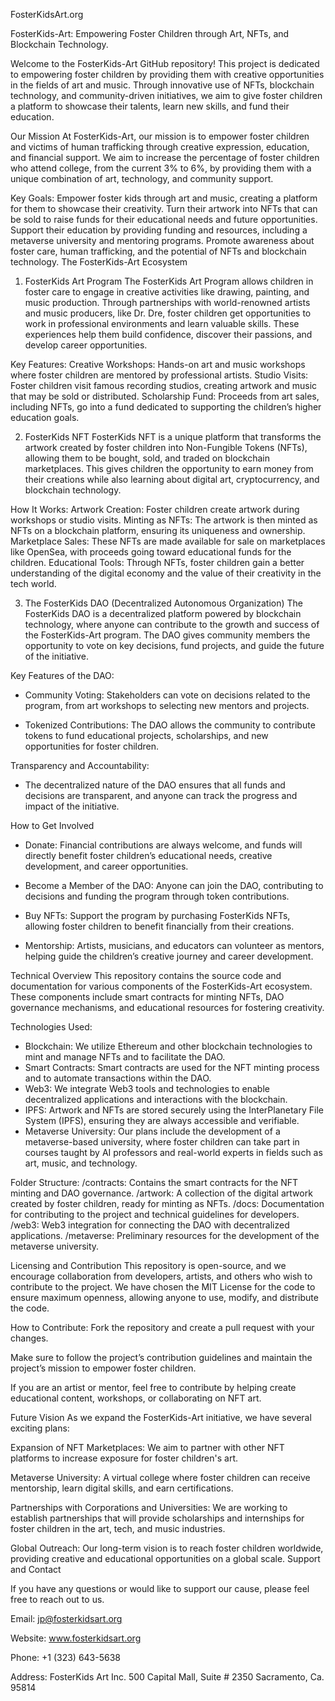 FosterKidsArt.org

FosterKids-Art: Empowering Foster Children through Art, NFTs, and Blockchain Technology.

Welcome to the FosterKids-Art GitHub repository! This project is dedicated to empowering foster children by providing them with creative opportunities in the fields of art and music. Through innovative use of NFTs, blockchain technology, and community-driven initiatives, we aim to give foster children a platform to showcase their talents, learn new skills, and fund their education.

Our Mission
At FosterKids-Art, our mission is to empower foster children and victims of human trafficking through creative expression, education, and financial support. We aim to increase the percentage of foster children who attend college, from the current 3% to 6%, by providing them with a unique combination of art, technology, and community support.

Key Goals:
Empower foster kids through art and music, creating a platform for them to showcase their creativity.
Turn their artwork into NFTs that can be sold to raise funds for their educational needs and future opportunities.
Support their education by providing funding and resources, including a metaverse university and mentoring programs.
Promote awareness about foster care, human trafficking, and the potential of NFTs and blockchain technology.
The FosterKids-Art Ecosystem

1. FosterKids Art Program
The FosterKids Art Program allows children in foster care to engage in creative activities like drawing, painting, and music production. Through partnerships with world-renowned artists and music producers, like Dr. Dre, foster children get opportunities to work in professional environments and learn valuable skills. These experiences help them build confidence, discover their passions, and develop career opportunities.

Key Features:
Creative Workshops: Hands-on art and music workshops where foster children are mentored by professional artists.
Studio Visits: Foster children visit famous recording studios, creating artwork and music that may be sold or distributed.
Scholarship Fund: Proceeds from art sales, including NFTs, go into a fund dedicated to supporting the children’s higher education goals.

2. FosterKids NFT
FosterKids NFT is a unique platform that transforms the artwork created by foster children into Non-Fungible Tokens (NFTs), allowing them to be bought, sold, and traded on blockchain marketplaces. This gives children the opportunity to earn money from their creations while also learning about digital art, cryptocurrency, and blockchain technology.

How It Works:
Artwork Creation: Foster children create artwork during workshops or studio visits.
Minting as NFTs: The artwork is then minted as NFTs on a blockchain platform, ensuring its uniqueness and ownership.
Marketplace Sales: These NFTs are made available for sale on marketplaces like OpenSea, with proceeds going toward educational funds for the children.
Educational Tools: Through NFTs, foster children gain a better understanding of the digital economy and the value of their creativity in the tech world.

3. The FosterKids DAO (Decentralized Autonomous Organization)
The FosterKids DAO is a decentralized platform powered by blockchain technology, where anyone can contribute to the growth and success of the FosterKids-Art program. The DAO gives community members the opportunity to vote on key decisions, fund projects, and guide the future of the initiative.

Key Features of the DAO:
* Community Voting: Stakeholders can vote on decisions related to the program, from art workshops to selecting new mentors and projects.

* Tokenized Contributions: The DAO allows the community to contribute tokens to fund educational projects, scholarships, and new opportunities for foster children.

Transparency and Accountability: 
* The decentralized nature of the DAO ensures that all funds and decisions are transparent, and anyone can track the progress and impact of the initiative.

How to Get Involved
* Donate: Financial contributions are always welcome, and funds will directly benefit foster children’s educational needs, creative development, and career opportunities.

* Become a Member of the DAO: Anyone can join the DAO, contributing to decisions and funding the program through token contributions.

* Buy NFTs: Support the program by purchasing FosterKids NFTs, allowing foster children to benefit financially from their creations.

* Mentorship: Artists, musicians, and educators can volunteer as mentors, helping guide the children’s creative journey and career development.

Technical Overview
This repository contains the source code and documentation for various components of the FosterKids-Art ecosystem. 
These components include smart contracts for minting NFTs, DAO governance mechanisms, and educational resources for fostering creativity.

Technologies Used:
* Blockchain: We utilize Ethereum and other blockchain technologies to mint and manage NFTs and to facilitate the DAO.
* Smart Contracts: Smart contracts are used for the NFT minting process and to automate transactions within the DAO.
* Web3: We integrate Web3 tools and technologies to enable decentralized applications and interactions with the blockchain.
* IPFS: Artwork and NFTs are stored securely using the InterPlanetary File System (IPFS), ensuring they are always accessible and verifiable.
* Metaverse University: Our plans include the development of a metaverse-based university, where foster children can take part in courses taught by AI professors and real-world experts in fields such as art, music, and technology.

Folder Structure:
/contracts: Contains the smart contracts for the NFT minting and DAO governance.
/artwork: A collection of the digital artwork created by foster children, ready for minting as NFTs.
/docs: Documentation for contributing to the project and technical guidelines for developers.
/web3: Web3 integration for connecting the DAO with decentralized applications.
/metaverse: Preliminary resources for the development of the metaverse university.

Licensing and Contribution
This repository is open-source, and we encourage collaboration from developers, artists, and others who wish to contribute to the project. We have chosen the MIT License for the code to ensure maximum openness, allowing anyone to use, modify, and distribute the code.

How to Contribute:
Fork the repository and create a pull request with your changes.

Make sure to follow the project’s contribution guidelines and maintain the project’s mission to empower foster children.

If you are an artist or mentor, feel free to contribute by helping create educational content, workshops, or collaborating on NFT art.

Future Vision
As we expand the FosterKids-Art initiative, we have several exciting plans:

Expansion of NFT Marketplaces: We aim to partner with other NFT platforms to increase exposure for foster children's art.

Metaverse University: A virtual college where foster children can receive mentorship, learn digital skills, and earn certifications.

Partnerships with Corporations and Universities: We are working to establish partnerships that will provide scholarships and internships for foster children in the art, tech, and music industries.

Global Outreach: Our long-term vision is to reach foster children worldwide, providing creative and educational opportunities on a global scale.
Support and Contact

If you have any questions or would like to support our cause, please feel free to reach out to us.

Email: jp@fosterkidsart.org

Website: www.fosterkidsart.org

Phone: +1 (323) 643-5638

Address: FosterKids Art Inc.
500 Capital Mall, 
Suite # 2350
Sacramento, Ca. 95814
